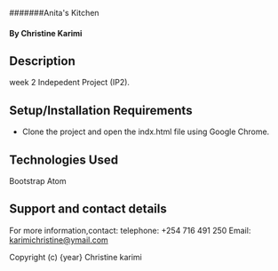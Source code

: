 #######Anita's Kitchen


#### By Christine Karimi


## Description
week 2 Indepedent Project (IP2).

## Setup/Installation Requirements

* Clone the project and open the indx.html file using Google Chrome.

## Technologies Used

Bootstrap
Atom

## Support and contact details

For more information,contact:
telephone: +254 716 491 250
Email: karimichristine@ymail.com



Copyright (c) {year} Christine karimi

